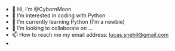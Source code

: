 - 👋 Hi, I’m @CybornMoon
- 👀 I’m interested in coding with Python 
- 🌱 I’m currently learning Python (I'm a newbie)
- 💞️ I’m looking to collaborate on ...
- 📫 How to reach me my email address: lucas.snehil@gmail.com
- 
<!---
CybornMoon/CybornMoon is a ✨ special ✨ repository because its `README.md` (this file) appears on your GitHub profile.
You can click the Preview link to take a look at your changes.
--->
